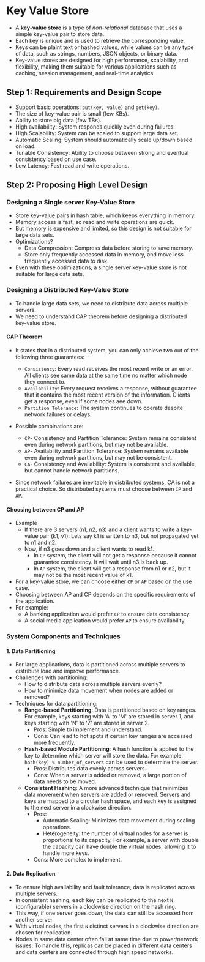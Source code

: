 # Key Value Store

- A **key-value store** is a type of _non-relational_ database that uses a simple key-value pair to store data. 
- Each key is unique and is used to retrieve the corresponding value. 
- Keys can be plaint text or hashed values, while values can be any type of data, such as strings, numbers, JSON objects, or binary data.
- Key-value stores are designed for high performance, scalability, and flexibility, making them suitable for various applications such as caching, session management, and real-time analytics.

## Step 1: Requirements and Design Scope

- Support basic operations: `put(key, value)` and  `get(key)`.
- The size of key-value pair is small (few KBs).
- Ability to store big data (few TBs).
- High availability: System responds quickly even during failures.
- High Scalability: System can be scaled to support large data set.
- Automatic Scaling: System should automatically scale up/down based on load.
- Tunable Consistency: Ability to choose between strong and eventual consistency based on use case.
- Low Latency: Fast read and write operations.

## Step 2: Proposing High Level Design
### Designing a Single server Key-Value Store

- Store key-value pairs in hash table, which keeps everything in memory.
- Memory access is fast, so read and write operations are quick.
- But memory is expensive and limited, so this design is not suitable for large data sets.
- Optimizations?
  - Data Compression: Compress data before storing to save memory.
  - Store only frequently accessed data in memory, and move less frequently accessed data to disk.
- Even with these optimizations, a single server key-value store is not suitable for large data sets.

### Designing a Distributed Key-Value Store

- To handle large data sets, we need to distribute data across multiple servers.
- We need to understand CAP theorem before designing a distributed key-value store.

#### CAP Theorem

- It states that in a distributed system, you can only achieve two out of the following three guarantees:
  - `Consistency`: Every read receives the most recent write or an error. All clients see same data at the same time no matter which node they connect to.
  - `Availability`: Every request receives a response, without guarantee that it contains the most recent version of the information. Clients get a response, even if some nodes aee down.
  - `Partition Tolerance`: The system continues to operate despite network failures or delays.

- Possible combinations are:
  - `CP`- Consistency and Partition Tolerance: System remains consistent even during network partitions, but may not be available.
  - `AP`- Availability and Partition Tolerance: System remains available even during network partitions, but may not be consistent.
  - `CA`- Consistency and Availability: System is consistent and available, but cannot handle network partitions. 

- Since network failures are inevitable in distributed systems, CA is not a practical choice. So distributed systems must choose between `CP` and `AP`.

#### Choosing between CP and AP
- Example
  - If there are 3 servers (n1, n2, n3) and a client wants to write a key-value pair (k1, v1). Lets say k1 is written to n3, but not propagated yet to n1 and n2.
  - Now, if n3 goes down and a client wants to read k1.
    - In `CP` system, the client will not get a response because it cannot guarantee consistency. It will wait until n3 is back up.
    - In `AP` system, the client will get a response from n1 or n2, but it may not be the most recent value of k1.
- For a key-value store, we can choose either `CP` or `AP` based on the use case.
- Choosing between AP and CP depends on the specific requirements of the application.
- For example:
  - A banking application would prefer `CP` to ensure data consistency.
  - A social media application would prefer `AP` to ensure availability.

### System Components and Techniques

#### 1. Data Partitioning
- For large applications, data is partitioned across multiple servers to distribute load and improve performance.
- Challenges with partitioning:
  - How to distribute data across multiple servers evenly?
  - How to minimize data movement when nodes are added or removed?
- Techniques for data partitioning:
  - **Range-based Partitioning**: Data is partitioned based on key ranges. For example, keys starting with 'A' to 'M' are stored in server 1, and keys starting with 'N' to 'Z' are stored in server 2.
    - Pros: Simple to implement and understand.
    - Cons: Can lead to hot spots if certain key ranges are accessed more frequently.
  - **Hash-based Modulo Partitioning**: A hash function is applied to the key to determine which server will store the data. For example, `hash(key) % number_of_servers` can be used to determine the server.
    - Pros: Distributes data evenly across servers.
    - Cons: When a server is added or removed, a large portion of data needs to be moved.
  - **Consistent Hashing**: A more advanced technique that minimizes data movement when servers are added or removed. Servers and keys are mapped to a circular hash space, and each key is assigned to the next server in a clockwise direction.
    - Pros: 
      - Automatic Scaling: Minimizes data movement during scaling operations.
      - Heterogeneity: the number of virtual nodes for a server is proportional to its capacity. For example, a server with double the capacity can have double the virtual nodes, allowing it to handle more keys.
    - Cons: More complex to implement.


#### 2. Data Replication
- To ensure high availability and fault tolerance, data is replicated across multiple servers.
- In consistent hashing, each key can be replicated to the next `N` (configurable) servers in a clockwise direction on the hash ring.
- This way, if one server goes down, the data can still be accessed from another server
- With virtual nodes, the first `N` distinct servers in a clockwise direction are chosen for replication.
- Nodes in same data center often fail at same time due to power/network issues. To handle this, replicas can be placed in different data centers and data centers are connected through high speed networks.

